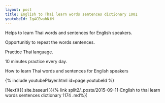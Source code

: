 ```yaml
---
layout: post
title: English to Thai learn words sentences dictionary 1001 
youtubeId: Ig4CEwahNiM
---
```

 
 
Helps to learn Thai words and sentences for English speakers.

Opportunitiy to repeat the words sentences. 

Practice Thai language. 
 
10 minutes practice every day. 
 
How to learn Thai words and sentences for English speakers 
 
{% include youtubePlayer.html id=page.youtubeId %}
 
 
[Next]({{ site.baseurl }}{% link  split2/_posts/2015-09-11-English to thai learn words sentences dictionary 1174 .md%})
 
